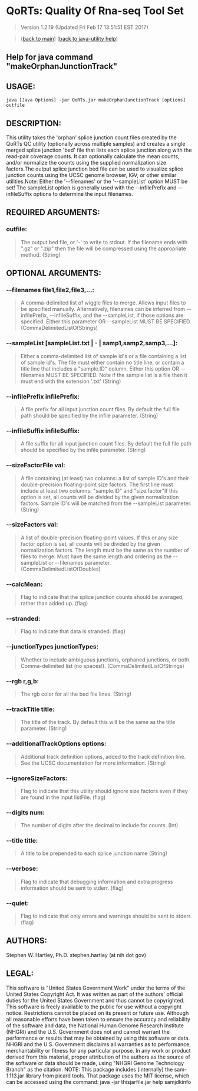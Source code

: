# QoRTs: Quality Of Rna-seq Tool Set
> Version 1.2.19 (Updated Fri Feb 17 13:51:51 EST 2017)

> ([back to main](../index.html)) ([back to java-utility help](index.html))

## Help for java command "makeOrphanJunctionTrack"

## USAGE:

    java [Java Options] -jar QoRTs.jar makeOrphanJunctionTrack [options] outfile


## DESCRIPTION:

This utility takes the 'orphan' splice junction count files created by the QoRTs QC utility \(optionally across multiple samples\) and creates a single merged splice junction 'bed' file that lists each splice junction along with the read\-pair coverage counts\. It can optionally calculate the mean counts, and/or normalize the counts using the supplied normalization size factors\.The output splice junction bed file can be used to visualize splice junction counts using the UCSC genome browser, IGV, or other similar utilities\.Note: Either the '\-\-filenames' or the '\-\-sampleList' option MUST be set\! The sampleList option is generally used with the \-\-infilePrefix and \-\-infileSuffix options to determine the input filenames\.

## REQUIRED ARGUMENTS:
### outfile:

> The output bed file, or '-' to write to stdout. If the filename ends with ".gz" or ".zip" then the file will be compressed using the appropriate method. (String)



## OPTIONAL ARGUMENTS:
### --filenames file1,file2,file3,...:

> A comma-delimited list of wiggle files to merge. Allows input files to be specified manually. Alternatively, filenames can be inferred from --infilePrefix, --infileSuffix, and the --sampleList, if those options are specified. Either this parameter OR --sampleList MUST BE SPECIFIED. (CommaDelimitedListOfStrings)

### --sampleList [sampleList.txt | - | samp1,samp2,samp3,...]:

> Either a comma-delimited list of sample id's or a file containing a list of sample id's. The file must either contain no title line, or contain a title line that includes a "sample.ID" column. Either this option OR --filenames MUST BE SPECIFIED. Note if the sample list is a file then it must end with the extension '.txt' (String)

### --infilePrefix infilePrefix:

> A file prefix for all input junction count files. By default the full file path should be specified by the infile parameter. (String)

### --infileSuffix infileSuffix:

> A file suffix for all input junction count files. By default the full file path should be specified by the infile parameter. (String)

### --sizeFactorFile val:

> A file containing (at least) two columns: a list of sample ID's and their double-precision floating-point size factors. The first line must include at least two columns: "sample.ID" and "size.factor"If this option is set, all counts will be divided by the given normalization factors. Sample ID's will be matched from the --sampleList parameter. (String)

### --sizeFactors val:

> A list of double-precision floating-point values. If this or any size factor option is set, all counts will be divided by the given normalization factors. The length must be the same as the number of files to merge. Must have the same length and ordering as the --sampleList or --filenames parameter. (CommaDelimitedListOfDoubles)

### --calcMean:

> Flag to indicate that the splice junction counts should be averaged, rather than added up. (flag)

### --stranded:

> Flag to indicate that data is stranded. (flag)

### --junctionTypes junctionTypes:

> Whether to include ambiguous junctions, orphaned junctions, or both. Comma-delimited list (no spaces!). (CommaDelimitedListOfStrings)

### --rgb r,g,b:

> The rgb color for all the bed file lines. (String)

### --trackTitle title:

> The title of the track. By default this will be the same as the title parameter. (String)

### --additionalTrackOptions options:

> Additional track definition options, added to the track definition line. See the UCSC documentation for more information. (String)

### --ignoreSizeFactors:

> Flag to indicate that this utility should ignore size factors even if they are found in the input listFile. (flag)

### --digits num:

> The number of digits after the decimal to include for counts. (Int)

### --title title:

> A title to be prepended to each splice junction name (String)

### --verbose:

> Flag to indicate that debugging information and extra progress information should be sent to stderr. (flag)

### --quiet:

> Flag to indicate that only errors and warnings should be sent to stderr. (flag)

## AUTHORS:

Stephen W\. Hartley, Ph\.D\. stephen\.hartley \(at nih dot gov\)

## LEGAL:

 This software is "United States Government Work" under the terms of the United States Copyright  Act\.  It was written as part of the authors' official duties for the United States Government and  thus cannot be copyrighted\.  This software is freely available to the public for use without a  copyright notice\.  Restrictions cannot be placed on its present or future use\.  Although all reasonable efforts have been taken to ensure the accuracy and reliability of the  software and data, the National Human Genome Research Institute \(NHGRI\) and the U\.S\. Government  does not and cannot warrant the performance or results that may be obtained by using this software  or data\.  NHGRI and the U\.S\. Government disclaims all warranties as to performance, merchantability  or fitness for any particular purpose\.  In any work or product derived from this material, proper attribution of the authors as the source  of the software or data should be made, using "NHGRI Genome Technology Branch" as the citation\.  NOTE: This package includes \(internally\) the sam\-1\.113\.jar library from picard tools\. That package uses the MIT license, which can be accessed using the command:  java \-jar thisjarfile\.jar help samjdkinfo

